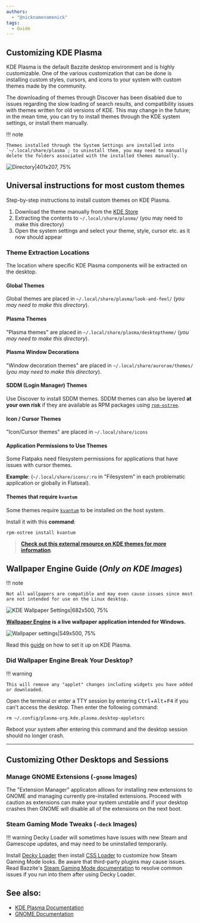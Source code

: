 ```yaml
---
authors:
  - "@nicknamenamenick"
tags:
  - Guide
---
```


<!-- ANCHOR: METADATA -->
<!--{"url_discourse": "https://universal-blue.discourse.group/docs?topic=574", "fetched_at": "2024-09-03 16:43:19.212243+00:00"}-->
<!-- ANCHOR_END: METADATA -->

## Customizing KDE Plasma

KDE Plasma is the default Bazzite desktop environment and is highly customizable. One of the various customization that can be done is installing custom styles, cursors, and icons to your system with custom themes made by the community.

The downloading of themes through Discover has been disabled due to issues regarding the slow loading of search results, and compatibility issues with themes written for old versions of KDE. This may change in the future; in the mean time, you can try to install themes through the KDE system settings, or install them manually.

!!! note

    Themes installed through the System Settings are installed into `~/.local/share/plasma`; to uninstall them, you may need to manually delete the folders associated with the installed themes manually.

![Directory|401x207, 75%](../img/Directory.png)

## Universal instructions for most custom themes

Step-by-step instructions to install custom themes on KDE Plasma.

1. Download the theme manually from the [KDE Store](https://store.kde.org/browse/)
2. Extracting the contents to `~/.local/share/plasma/` (you may need to make this directory)
3. Open the system settings and select your theme, style, cursor etc. as it now should appear

### Theme Extraction Locations

The location where specific KDE Plasma components will be extracted on the desktop.

#### Global Themes

Global themes are placed in `~/.local/share/plasma/look-and-feel/` (_you may need to make this directory_).

#### Plasma Themes

"Plasma themes" are placed in `~/.local/share/plasma/desktoptheme/` (_you may need to make this directory_).

#### Plasma Window Decorations

"Window decoration themes" are placed in `~/.local/share/aurorae/themes/` (_you may need to make this directory_).

#### SDDM (Login Manager) Themes

Use Discover to install SDDM themes.  SDDM themes can also be layered **at your own risk** if they are available as RPM packages using [`rpm-ostree`](/Installing_and_Managing_Software/rpm-ostree.md).

#### Icon / Cursor Themes

"Icon/Cursor themes" are placed in `~/.local/share/icons`

#### Application Permissions to Use Themes

Some Flatpaks need filesystem permissions for applications that have issues with cursor themes.

**Example**: (`~/.local/share/icons/:ro` in "Filesystem" in each problematic application or globally in Flatseal).

#### Themes that require `kvantum`

Some themes require [`kvantum`](https://github.com/tsujan/Kvantum/blob/master/Kvantum/README.md) to be installed on the host system.

Install it with this **command**:

```
rpm-ostree install kvantum
```

> [**Check out this external resource on KDE themes for more information**](https://itsfoss.com/properly-theme-kde-plasma/).

## Wallpaper Engine Guide (_Only on KDE Images_)





!!! note


    


    Not all wallpapers are compatible and may even cause issues since most are not intended for use on the Linux desktop.





![KDE Wallpaper Settings|682x500, 75%](../img/KDE_Wallpaper_Settings.jpeg)





**[Wallpaper Engine](https://www.wallpaperengine.io/en) is a live wallpaper application intended for Windows.**





![Wallpaper settings|549x500, 75%](../img/Wallpaper_settings.png)





Read this [guide](https://github.com/catsout/wallpaper-engine-kde-plugin/blob/main/README.md#usage) on how to set it up on KDE Plasma.

### Did Wallpaper Engine Break Your Desktop?

!!! warning

    This will remove any "applet" changes including widgets you have added or downloaded.

Open the terminal or enter a TTY session by entering <kbd>Ctrl</kbd>+<kbd>Alt</kbd>+<kbd>F4</kbd> if you can't access the desktop.  Then enter the following command:

```command
rm ~/.config/plasma-org.kde.plasma.desktop-appletsrc
```

Reboot your system after entering this command and the desktop session should no longer crash.

<hr>

## Customizing Other Desktops and Sessions

### Manage GNOME Extensions (`-gnome` Images)

The "Extension Manager" applicaton alllows for installing new extensions to GNOME and managing currently pre-installed extensions.  Proceed with caution as extensions can make your system unstable and if your desktop crashes then GNOME will disable all of the extensions on the next boot.

### Steam Gaming Mode Tweaks (`-deck` Images)
!!! warning
    Decky Loader will sometimes have issues with new Steam and Gamescope updates, and may need to be uninstalled temporarily.

Install [Decky Loader](https://decky.xyz/) then install [CSS Loader](https://docs.deckthemes.com/) to customize how Steam Gaming Mode looks. Be aware that third-party plugins may cause issues. Read Bazzite's [Steam Gaming Mode documentation](../Handheld_and_HTPC_edition/quirks.md) to resolve common issues if you run into them after using Decky Loader.

## **See also**:

- [KDE Plasma Documentation](https://docs.kde.org/stable5/en/plasma-desktop/plasma-desktop/index.html)
- [GNOME Documentation](https://help.gnome.org/users/gnome-help/stable/)
